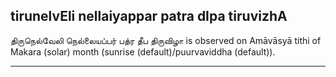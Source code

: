 ## tirunelvEli nellaiyappar patra dIpa tiruvizhA
திருநெல்வேலி நெல்லையப்பர் பத்ர தீப திருவிழா is observed on Amāvāsyā tithi of Makara (solar) month (sunrise (default)/puurvaviddha (default)).



---
